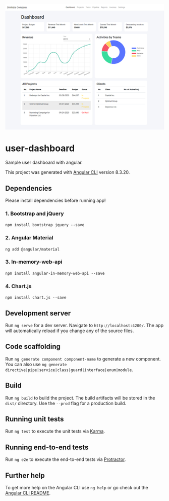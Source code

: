 ![App Preview/Screenshot](https://raw.githubusercontent.com/dbarayev/user-dashboard/master/src/assets/screenshot.png)

# user-dashboard
Sample user dashboard with angular.

This project was generated with [Angular CLI](https://github.com/angular/angular-cli) version 8.3.20.

## Dependencies
Please install dependencies before running app!

### 1. Bootstrap and jQuery
`npm install bootstrap jquery --save`

### 2. Angular Material
`ng add @angular/material`

### 3. In-memory-web-api
`npm install angular-in-memory-web-api --save`

### 4. Chart.js
`npm install chart.js --save`


## Development server

Run `ng serve` for a dev server. Navigate to `http://localhost:4200/`. The app will automatically reload if you change any of the source files.

## Code scaffolding

Run `ng generate component component-name` to generate a new component. You can also use `ng generate directive|pipe|service|class|guard|interface|enum|module`.

## Build

Run `ng build` to build the project. The build artifacts will be stored in the `dist/` directory. Use the `--prod` flag for a production build.

## Running unit tests

Run `ng test` to execute the unit tests via [Karma](https://karma-runner.github.io).

## Running end-to-end tests

Run `ng e2e` to execute the end-to-end tests via [Protractor](http://www.protractortest.org/).

## Further help

To get more help on the Angular CLI use `ng help` or go check out the [Angular CLI README](https://github.com/angular/angular-cli/blob/master/README.md).
